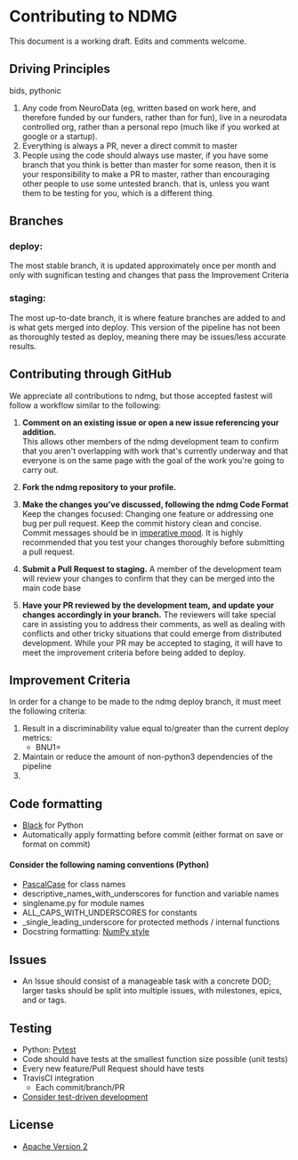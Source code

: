 # Contributing to NDMG

This document is a working draft.  Edits and comments welcome.

## Driving Principles
bids, pythonic

1. Any code from NeuroData (eg, written based on work here, and therefore funded by our funders, rather than for fun), live in a neurodata controlled org, rather than a personal repo (much like if you worked at google or a startup).
2. Everything is always a PR, never a direct commit to master
3. People using the code should always use master, if you have some branch that you think is better than master for some reason, then it is your responsibility to make a PR to master, rather than encouraging other people to use some untested branch. that is, unless you want them to be testing for you, which is a different thing.

## Branches
### deploy: 
The most stable branch, it is updated approximately once per month and only with sugnifican testing and changes that pass the Improvement Criteria
### staging: 
The most up-to-date branch, it is where feature branches are added to and is what gets merged into deploy. This version of the pipeline has not been as thoroughly tested as deploy, meaning there may be issues/less accurate results.

## Contributing through GitHub
We appreciate all contributions to ndmg,
but those accepted fastest will follow a workflow similar to the following:

1. **Comment on an existing issue or open a new issue referencing your addition.**<br />
  This allows other members of the ndmg development team to confirm that you aren't
  overlapping with work that's currently underway and that everyone is on the same page
  with the goal of the work you're going to carry out.
  
2. **Fork the ndmg repository to your profile.**

3. **Make the changes you've discussed, following the ndmg Code Format**
  Keep the changes focused: Changing one feature or addressing one bug per pull request.
  Keep the commit history clean and concise. Commit messages should be in [imperative mood](https://chris.beams.io/posts/git-commit/).
  It is highly recommended that you test your changes thoroughly before submitting a pull request.

4. **Submit a Pull Request to staging.**
   A member of the development team will review your changes to confirm
   that they can be merged into the main code base

5. **Have your PR reviewed by the development team, and update your changes accordingly in your branch.**
   The reviewers will take special care in assisting you to address their comments, as well as dealing with conflicts
   and other tricky situations that could emerge from distributed development. While your PR may be accepted to staging, it will have to meet the improvement criteria before being added to deploy.

## Improvement Criteria
In order for a change to be made to the ndmg deploy branch, it must meet the following criteria:
1. Result in a discriminability value equal to/greater than the current deploy metrics:
   * BNU1=
2. Maintain or reduce the amount of non-python3 dependencies of the pipeline
3. 

## Code formatting
* [Black](https://github.com/ambv/black) for Python
* Automatically apply formatting before commit (either format on save or format on commit)

#### Consider the following naming conventions (Python)
* [PascalCase](http://wiki.c2.com/?PascalCase) for class names
* descriptive_names_with_underscores for function and variable names
* singlename.py for module names
* ALL_CAPS_WITH_UNDERSCORES for constants
* _single_leading_underscore for protected methods / internal functions
* Docstring formatting: [NumPy style](https://sphinxcontrib-napoleon.readthedocs.io/en/latest/example_numpy.html)

## Issues
* An Issue should consist of a manageable task with a concrete DOD; larger tasks should be split into multiple issues, with milestones, epics, and or tags.

## Testing
* Python: [Pytest](https://doc.pytest.org/)
* Code should have tests at the smallest function size possible (unit tests)
* Every new feature/Pull Request should have tests
* TravisCI integration
    * Each commit/branch/PR
* [Consider test-driven development](https://en.wikipedia.org/wiki/Test-driven_development)

## License
* [Apache Version 2](https://www.apache.org/licenses/LICENSE-2.0.txt)
